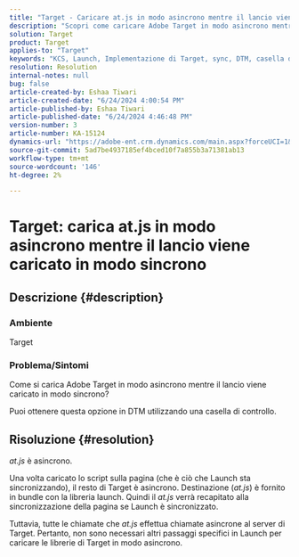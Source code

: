 ```yaml
---
title: "Target - Caricare at.js in modo asincrono mentre il lancio viene caricato in modo sincrono"
description: "Scopri come caricare Adobe Target in modo asincrono mentre il lancio viene caricato in modo sincrono."
solution: Target
product: Target
applies-to: "Target"
keywords: "KCS, Launch, Implementazione di Target, sync, DTM, casella di controllo"
resolution: Resolution
internal-notes: null
bug: false
article-created-by: Eshaa Tiwari
article-created-date: "6/24/2024 4:00:54 PM"
article-published-by: Eshaa Tiwari
article-published-date: "6/24/2024 4:46:48 PM"
version-number: 3
article-number: KA-15124
dynamics-url: "https://adobe-ent.crm.dynamics.com/main.aspx?forceUCI=1&pagetype=entityrecord&etn=knowledgearticle&id=e0e8ecee-4232-ef11-8409-6045bd029b18"
source-git-commit: 5ad7be4937185ef4bced10f7a855b3a71381ab13
workflow-type: tm+mt
source-wordcount: '146'
ht-degree: 2%

---
```


# Target: carica at.js in modo asincrono mentre il lancio viene caricato in modo sincrono

## Descrizione {#description}


### Ambiente

Target

### Problema/Sintomi

Come si carica Adobe Target in modo asincrono mentre il lancio viene caricato in modo sincrono?

Puoi ottenere questa opzione in DTM utilizzando una casella di controllo.


## Risoluzione {#resolution}


*at.js* è asincrono.

Una volta caricato lo script sulla pagina (che è ciò che Launch sta sincronizzando), il resto di Target è asincrono. Destinazione (*at.js*) è fornito in bundle con la libreria launch. Quindi il *at.js* verrà recapitato alla sincronizzazione della pagina se Launch è sincronizzato.

Tuttavia, tutte le chiamate che *at.js* effettua chiamate asincrone al server di Target. Pertanto, non sono necessari altri passaggi specifici in Launch per caricare le librerie di Target in modo asincrono.
